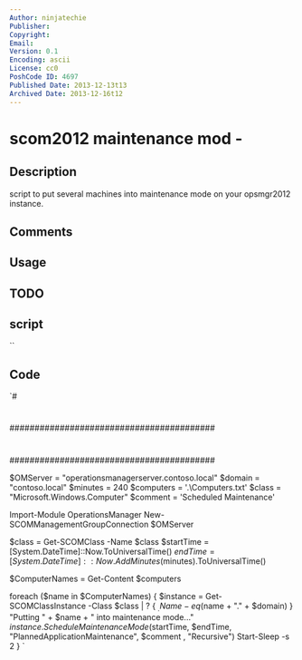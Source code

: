 ```yaml
---
Author: ninjatechie
Publisher: 
Copyright: 
Email: 
Version: 0.1
Encoding: ascii
License: cc0
PoshCode ID: 4697
Published Date: 2013-12-13t13
Archived Date: 2013-12-16t12
---
```


# scom2012 maintenance mod - 

## Description

script to put several machines into maintenance mode on your opsmgr2012 instance.

## Comments



## Usage



## TODO



## script

``

## Code

`#
 #
 #########################################
 #
 #########################################
  
 $OMServer = "operationsmanagerserver.contoso.local"
 $domain = "contoso.local"
 $minutes = 240
 $computers = '.\Computers.txt'
 $class = "Microsoft.Windows.Computer"
 $comment = 'Scheduled Maintenance'
  
 Import-Module OperationsManager
 New-SCOMManagementGroupConnection $OMServer
  
 $class = Get-SCOMClass -Name $class
 $startTime = [System.DateTime]::Now.ToUniversalTime()
 $endTime = [System.DateTime]::Now.AddMinutes($minutes).ToUniversalTime()
  
 $ComputerNames = Get-Content $computers
  
 foreach ($name in $ComputerNames) {
  $instance = Get-SCOMClassInstance -Class $class | ? { $_.Name -eq ($name + "." + $domain) }
  "Putting " + $name + " into maintenance mode..."
  $instance.ScheduleMaintenanceMode($startTime, $endTime, "PlannedApplicationMaintenance", $comment , "Recursive")
  Start-Sleep -s 2
 }
`


